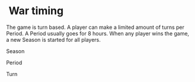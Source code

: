 # ​ War timing

The game is turn based. A player can make a limited amount of turns per Period. A Period usually goes for 8 hours. When any player wins the game, a new Season is started for all players.

Season

Period

Turn

